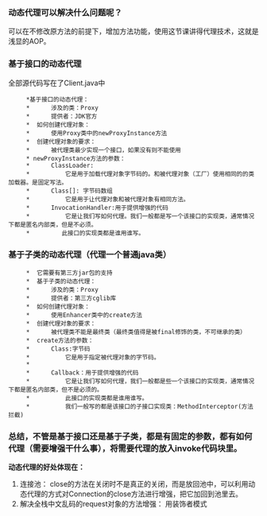 ### 动态代理可以解决什么问题呢？
可以在不修改原方法的前提下，增加方法功能，使用这节课讲得代理技术，这就是浅显的AOP。

### 基于接口的动态代理
全部源代码写在了Client.java中

         *基于接口的动态代理：
         *      涉及的类：Proxy
         *      提供者：JDK官方
         *  如何创建代理对象：
         *      使用Proxy类中的newProxyInstance方法
         *  创建代理对象的要求：
         *      被代理类最少实现一个接口，如果没有则不能使用
         * newProxyInstance方法的参数：
         *      ClassLoader:
         *          它是用于加载代理对象字节码的。和被代理对象（工厂）使用相同的的类加载器。是固定写法。
         *      Class[]: 字节码数组
         *          它是用于让代理对象和被代理对象有相同方法。
         *      InvocationHandler:用于提供增强的代码
         *          它是让我们写如何代理。我们一般都是写一个该接口的实现类，通常情况下都是匿名内部类，但是不必须。
         *         此接口的实现类都是谁用谁写。
          
          

### 基于子类的动态代理（代理一个普通java类）
         *  它需要有第三方jar包的支持
         *  基于子类的动态代理：
         *      涉及的类：Proxy
         *      提供者：第三方cglib库
         *  如何创建代理对象：
         *      使用Enhancer类中的create方法
         *  创建代理对象的要求：
         *      被代理类不能是最终类（最终类值得是被final修饰的类，不可继承的类）
         *  create方法的参数：
         *      Class:字节码
         *          它是用于指定被代理对象的字节码。
         *
         *      Callback：用于提供增强的代码
         *          它是让我们写如何代理，我们一般都是些一个该接口的实现类，通常情况下都是匿名内部类，但不是必须的。
         *          此接口的实现类都是谁用谁写。
         *          我们一般写的都是该接口的子接口实现类：MethodInterceptor(方法拦截)



### 总结，不管是基于接口还是基于子类，都是有固定的参数，都有如何代理（需要增强干什么事），将需要代理的放入invoke代码块里。
**动态代理的好处体现在：**
1. 连接池：
    close的方法在关闭时不是真正的关闭，而是放回池中，可以利用动态代理的方式对Connection的close方法进行增强，把它加回到池里去。
2. 解决全栈中文乱码的request对象的方法增强：
    用装饰者模式